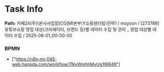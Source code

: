 # Task Info

**Path:** 카페24(주)\본사사업장\[CG]MI본부\Y쇼핑센터팀\전략1 / msyoon / [273788] 유튜브쇼핑 영업 대상(크리에이터, 브랜드 등)별 데이터 수집 및 관리 _ 영업 대상별 데이터 수집 / 2025-08-01_00-00-00

### BPMN
- ["https://n8n-mi-045-web.hanpda.com/workflow/7NvWmhhMyUg1WR49"]

